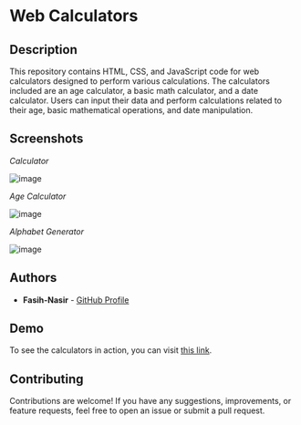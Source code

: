 # Web Calculators

## Description

This repository contains HTML, CSS, and JavaScript code for web calculators designed to perform various calculations. The calculators included are an age calculator, a basic math calculator, and a date calculator. Users can input their data and perform calculations related to their age, basic mathematical operations, and date manipulation.

## Screenshots
*Calculator*

![image](https://github.com/Fasih-Nasir/jsproject17/assets/154458171/c36b5ded-c71b-4801-a6dc-3584033f20ec)

*Age Calculator*

![image](https://github.com/Fasih-Nasir/jsproject17/assets/154458171/17ed1263-c7bc-4cd0-9131-b96e2b432eb5)

*Alphabet Generator*

![image](https://github.com/Fasih-Nasir/jsproject17/assets/154458171/f0fd8167-ad59-4293-9210-43c3f29c3095)


## Authors

- **Fasih-Nasir** - [GitHub Profile](https://github.com/Fasih-Nasir)
## Demo

To see the calculators in action, you can visit [this link](https://fasih-nasirjsproject17.netlify.app/).

## Contributing

Contributions are welcome! If you have any suggestions, improvements, or feature requests, feel free to open an issue or submit a pull request.


